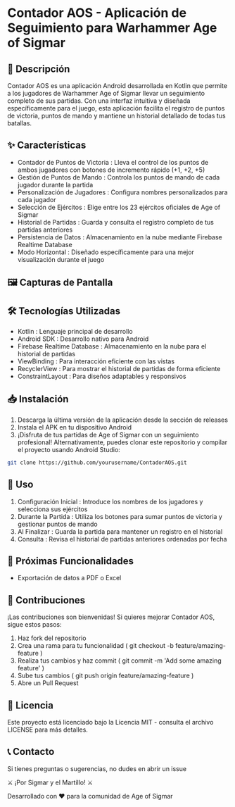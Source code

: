 # Contador AOS - Aplicación de Seguimiento para Warhammer Age of Sigmar
## 📱 Descripción
Contador AOS es una aplicación Android desarrollada en Kotlin que permite a los jugadores de Warhammer Age of Sigmar llevar un seguimiento completo de sus partidas. Con una interfaz intuitiva y diseñada específicamente para el juego, esta aplicación facilita el registro de puntos de victoria, puntos de mando y mantiene un historial detallado de todas tus batallas.

## ✨ Características
- Contador de Puntos de Victoria : Lleva el control de los puntos de ambos jugadores con botones de incremento rápido (+1, +2, +5)
- Gestión de Puntos de Mando : Controla los puntos de mando de cada jugador durante la partida
- Personalización de Jugadores : Configura nombres personalizados para cada jugador
- Selección de Ejércitos : Elige entre los 23 ejércitos oficiales de Age of Sigmar
- Historial de Partidas : Guarda y consulta el registro completo de tus partidas anteriores
- Persistencia de Datos : Almacenamiento en la nube mediante Firebase Realtime Database
- Modo Horizontal : Diseñado específicamente para una mejor visualización durante el juego
## 🖼️ Capturas de Pantalla
## 🛠️ Tecnologías Utilizadas
- Kotlin : Lenguaje principal de desarrollo
- Android SDK : Desarrollo nativo para Android
- Firebase Realtime Database : Almacenamiento en la nube para el historial de partidas
- ViewBinding : Para interacción eficiente con las vistas
- RecyclerView : Para mostrar el historial de partidas de forma eficiente
- ConstraintLayout : Para diseños adaptables y responsivos
## 📥 Instalación
1. Descarga la última versión de la aplicación desde la sección de releases
2. Instala el APK en tu dispositivo Android
3. ¡Disfruta de tus partidas de Age of Sigmar con un seguimiento profesional!
Alternativamente, puedes clonar este repositorio y compilar el proyecto usando Android Studio:

```bash
git clone https://github.com/yourusername/ContadorAOS.git
 ```

## 🚀 Uso
1. Configuración Inicial : Introduce los nombres de los jugadores y selecciona sus ejércitos
2. Durante la Partida : Utiliza los botones para sumar puntos de victoria y gestionar puntos de mando
3. Al Finalizar : Guarda la partida para mantener un registro en el historial
4. Consulta : Revisa el historial de partidas anteriores ordenadas por fecha
## 🔮 Próximas Funcionalidades
- Exportación de datos a PDF o Excel
## 🤝 Contribuciones
¡Las contribuciones son bienvenidas! Si quieres mejorar Contador AOS, sigue estos pasos:

1. Haz fork del repositorio
2. Crea una rama para tu funcionalidad ( git checkout -b feature/amazing-feature )
3. Realiza tus cambios y haz commit ( git commit -m 'Add some amazing feature' )
4. Sube tus cambios ( git push origin feature/amazing-feature )
5. Abre un Pull Request
## 📄 Licencia
Este proyecto está licenciado bajo la Licencia MIT - consulta el archivo LICENSE para más detalles.

## 📞 Contacto
Si tienes preguntas o sugerencias, no dudes en abrir un issue

⚔️ ¡Por Sigmar y el Martillo! ⚔️

Desarrollado con ❤️ para la comunidad de Age of Sigmar
